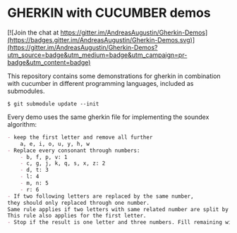 GHERKIN with CUCUMBER demos
========

[![Join the chat at https://gitter.im/AndreasAugustin/Gherkin-Demos](https://badges.gitter.im/AndreasAugustin/Gherkin-Demos.svg)](https://gitter.im/AndreasAugustin/Gherkin-Demos?utm_source=badge&utm_medium=badge&utm_campaign=pr-badge&utm_content=badge)

This repository contains some demonstrations for gherkin in combination with cucumber in different programming languages, included as submodules.

	$ git submodule update --init

Every demo uses the same gherkin file for implementing the soundex algorithm:

```markdown
- keep the first letter and remove all further
    a, e, i, o, u, y, h, w
- Replace every consonant through numbers:
    - b, f, p, v: 1
    - c, g, j, k, q, s, x, z: 2
    - d, t: 3
    - l: 4
    - m, n: 5
    - r: 6
- If two following letters are replaced by the same number,
they should only replaced through one number.
Same rule applies if two letters with same related number are split by h or w.
This rule also applies for the first letter.
- Stop if the result is one letter and three numbers. Fill remaining with nulls.

```



